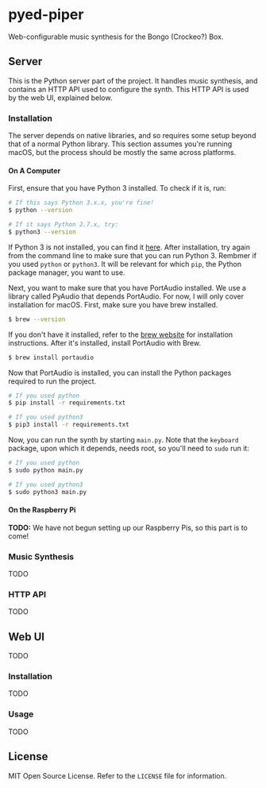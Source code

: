 # pyed-piper

Web-configurable music synthesis for the Bongo (Crockeo?) Box.

## Server

This is the Python server part of the project. It handles music synthesis, and contains an HTTP API used to configure the synth. This HTTP API is used by the web UI, explained below.

### Installation

The server depends on native libraries, and so requires some setup beyond that of a normal Python library. This section assumes you're running macOS, but the process should be mostly the same across platforms.

#### On A Computer

First, ensure that you have Python 3 installed. To check if it is, run:

```bash
# If this says Python 3.x.x, you're fine!
$ python --version

# If it says Python 2.7.x, try:
$ python3 --version
```

If Python 3 is not installed, you can find it [here](https://www.python.org/downloads/). After installation, try again from the command line to make sure that you can run Python 3. Rembmer if you used `python` or `python3`. It will be relevant for which `pip`, the Python package manager, you want to use.

Next, you want to make sure that you have PortAudio installed. We use a library called PyAudio that depends PortAudio. For now, I will only cover installation for macOS. First, make sure you have brew installed.

```bash
$ brew --version
```

If you don't have it installed, refer to the [brew website](https://brew.sh/) for installation instructions. After it's installed, install PortAudio with Brew.

```bash
$ brew install portaudio
```

Now that PortAudio is installed, you can install the Python packages required to run the project.

```bash
# If you used python
$ pip install -r requirements.txt

# If you used python3
$ pip3 install -r requirements.txt
```

Now, you can run the synth by starting `main.py`. Note that the `keyboard` package, upon which it depends, needs root, so you'll need to `sudo` run it:

```bash
# If you used python
$ sudo python main.py

# If you used python3
$ sudo python3 main.py
```

#### On the Raspberry Pi

**TODO:** We have not begun setting up our Raspberry Pis, so this part is to come!

### Music Synthesis

TODO

### HTTP API

TODO

## Web UI

TODO

### Installation

TODO

### Usage

TODO

## License

MIT Open Source License. Refer to the `LICENSE` file for information.
